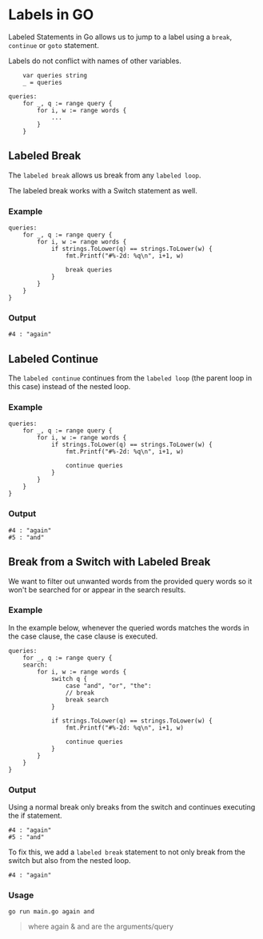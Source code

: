 # Labels in GO

Labeled Statements in Go allows us to jump to a label using a `break`, `continue` or `goto` statement.

Labels do not conflict with names of other variables.

```
	var queries string
	_ = queries

queries:
	for _, q := range query {
		for i, w := range words {
			...
		}
	}

```

## Labeled Break

The `labeled break` allows us break from any `labeled loop`.

The labeled break works with a Switch statement as well.

### Example

```
queries:
	for _, q := range query {
		for i, w := range words {
			if strings.ToLower(q) == strings.ToLower(w) {
				fmt.Printf("#%-2d: %q\n", i+1, w)

				break queries
			}
		}
	}
}
```

### Output

```
#4 : "again"
```

## Labeled Continue

The `labeled continue` continues from the `labeled loop` (the parent loop in this case) instead of the nested loop.

### Example

```
queries:
	for _, q := range query {
		for i, w := range words {
			if strings.ToLower(q) == strings.ToLower(w) {
				fmt.Printf("#%-2d: %q\n", i+1, w)

				continue queries
			}
		}
	}
}
```

### Output

```
#4 : "again"
#5 : "and"
```

## Break from a Switch with Labeled Break

We want to filter out unwanted words from the provided query words so it won't be searched for or appear in the search results.

### Example

In the example below, whenever the queried words matches the words in the case clause, the case clause is executed.

```
queries:
	for _, q := range query {
	search:
		for i, w := range words {
			switch q {
				case "and", "or", "the":
				// break
				break search
			}

			if strings.ToLower(q) == strings.ToLower(w) {
				fmt.Printf("#%-2d: %q\n", i+1, w)

				continue queries
			}
		}
	}
}
```

### Output

Using a normal break only breaks from the switch and continues executing the if statement.

```
#4 : "again"
#5 : "and"
```

To fix this, we add a `labeled break` statement to not only break from the switch but also from the nested loop.

```
#4 : "again"
```

### Usage

```
go run main.go again and
```

> where again & and are the arguments/query
